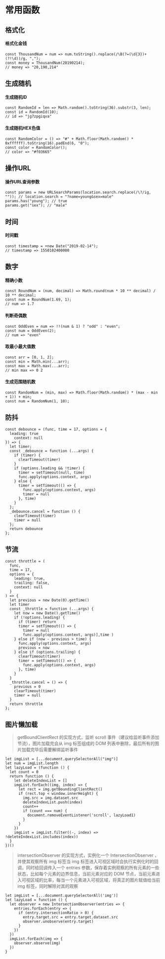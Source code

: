 # 常用函数

## 格式化
#### 格式化金钱
```
const ThousandNum = num => num.toString().replace(/\B(?=(\d{3})+(?!\d))/g, ",");
const money = ThousandNum(20190214);
// money => "20,190,214"
```

## 生成随机
#### 生成随机ID
```
const RandomId = len => Math.random().toString(36).substr(3, len);
const id = RandomId(10);
// id => "jg7zpgiqva"
```
#### 生成随机HEX色值
```
const RandomColor = () => "#" + Math.floor(Math.random() * 0xffffff).toString(16).padEnd(6, "0");
const color = RandomColor();
// color => "#f03665"
``` 
## 操作URL
#### 操作URL查询参数
```
const params = new URLSearchParams(location.search.replace(/\?/ig, "")); // location.search = "?name=young&sex=male"
params.has("young"); // true
params.get("sex"); // "male"
```
## 时间
#### 时间戳
```
const timestamp = +new Date("2019-02-14");
// timestamp => 1550102400000
```
## 数字
#### 精确小数
```
const RoundNum = (num, decimal) => Math.round(num * 10 ** decimal) / 10 ** decimal;
const num = RoundNum(1.69, 1);
// num => 1.7
```
#### 判断奇偶数
```
const OddEven = num => !!(num & 1) ? "odd" : "even";
const num = OddEven(2);
// num => "even"
```
#### 取最小最大值数
```
const arr = [0, 1, 2];
const min = Math.min(...arr);
const max = Math.max(...arr);
// min max => 0 2
```
#### 生成范围随机数
```
const RandomNum = (min, max) => Math.floor(Math.random() * (max - min + 1)) + min;
const num = RandomNum(1, 10);
```

## 防抖
```
const debounce = (func, time = 17, options = {
  leading: true
    context: null
}) => {
  let timer;
  const _debounce = function (...args) {
    if (timer) {
      clearTimeout(timer)
    }
    if (options.leading && !timer) {
      timer = setTimeout(null, time)
      func.apply(options.context, args)
    } else {
      timer = setTimeout(() => {
        func.apply(options.context, args)
        timer = null
      }, time)
    }
  };
  _debounce.cancel = function () {
    clearTimeout(timer)
    timer = null
  };
  return debounce
};
```

## 节流
```
const throttle = (
  func,
  time = 17,
  options = {
    leading: true,
    trailing: false,
    context: null
  }
) => {
  let previous = new Date(0).getTime()
  let timer
  const _throttle = function (...args) {
    let now = new Date().getTime()
    if (!options.leading) {
      if (timer) return
      timer = setTimeout(() => {
        timer = null
        func.apply(options.context, args)],time )
    } else if (now - previous > time) {
      func.apply(options.context, args)
      previous = now
    } else if (options.trailing) {
      clearTimeout(timer)
      timer = setTimeout(() => {
        func.apply(options.context, args)
      }, time)
    }
  }
  _throttle.cancel = () => {
    previous = 0
    clearTimeout(timer)
    timer = null
  }
  return throttle
};
```

## 图片懒加载
> getBoundClientRect 的实现方式，监听 scroll 事件（建议给监听事件添加节流），图片加载完会从 img 标签组成的 DOM 列表中删除，最后所有的图片加载完毕后需要解绑监听事件
```
let imgList = [...document.querySelectorAll("img")]
let num = imgList.length
let lazyLoad = (function () {
  let count = 0
  return function () {
    let deleteIndexList = []
    imgList.forEach((img, index) => {
      let rect = img.getBoundingClientRect()
      if (rect.top < window.innerHeight) {
        img.src = img.dataset.src
        deleteIndexList.push(index)
        count++
        if (count === num) {
          document.removeEventListener('scroll', lazyLoad1)
        }
      }
    })
    imgList = imgList.filter((-, index) => !deleteIndexList.includes(index))
  }
})()
```
> intersectionObserver 的实现方式，实例化一个 IntersectionObserver ，并使其观察所有 img 标签当 img 标签进入可视区域时会执行实例化时的回调，同时给回调传入一个 entries 参数，保存着实例观察的所有元素的一些状态，比如每个元素的边界信息，当前元素对应的 DOM 节点，当前元素进入可视区域的比率，每当一个元素进入可视区域，将真正的图片赋值给当前 img 标签，同时解除对其的观察
```
let imgList = [...document.querySelectorAll('img')]
let lazyLoad = function () {
  let observer = new IntersectionObserver(entries => {
    entries.forEach(entry => {
      if (entry.intersectionRatio > 0) {
        entry.target.src = entry.target.dataset.src
        observer.unobserve(entry.target)
      }
    })
  }) 
  imgList.forEach(img => { 
    observer.observe(img)
  })
}
```